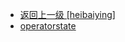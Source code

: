- [返回上一级 [heibaiying]](notes/code/Flink/flink-state-management/src/main/java/com/heibaiying/)
- [operatorstate](notes/code/Flink/flink-state-management/src/main/java/com/heibaiying/operatorstate/)
